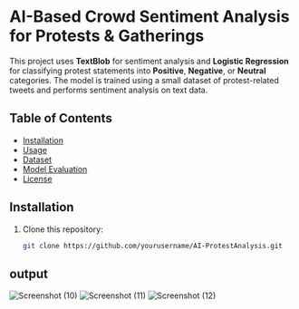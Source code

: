 # AI-Based Crowd Sentiment Analysis for Protests & Gatherings

This project uses **TextBlob** for sentiment analysis and **Logistic Regression** for classifying protest statements into **Positive**, **Negative**, or **Neutral** categories. The model is trained using a small dataset of protest-related tweets and performs sentiment analysis on text data.

## Table of Contents
- [Installation](#installation)
- [Usage](#usage)
- [Dataset](#dataset)
- [Model Evaluation](#model-evaluation)
- [License](#license)

## Installation

1. Clone this repository:
   ```bash
   git clone https://github.com/yourusername/AI-ProtestAnalysis.git

 ## output
![Screenshot (10)](https://github.com/user-attachments/assets/098a27af-a143-4d06-9c8d-6502b79d0aa3)
![Screenshot (11)](https://github.com/user-attachments/assets/bdab5994-11ac-44c2-bc19-3293610f064d)
![Screenshot (12)](https://github.com/user-attachments/assets/3ab419e5-b370-45a4-be27-1166cd53ebbb)

